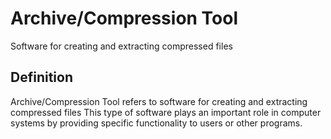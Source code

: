 # Archive/Compression Tool

Software for creating and extracting compressed files

## Definition
Archive/Compression Tool refers to software for creating and extracting compressed files This type of software plays an important role in computer systems by providing specific functionality to users or other programs.
